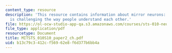 ```yaml
---
content_type: resource
description: 'This resource contains information about mirror neurons: how neuroscience
  is challenging the way people understand each other.'
file: https://ol-ocw-studio-app-qa.s3.amazonaws.com/courses/sts-010-neuroscience-and-society-spring-2010/b13c79c3412cf56962e8f6d377b6bb4a_MITSTS_010S10_paper2_ch.pdf
file_type: application/pdf
resourcetype: Document
title: MITSTS_010S10_paper2_ch.pdf
uid: b13c79c3-412c-f569-62e8-f6d377b6bb4a
---
```


